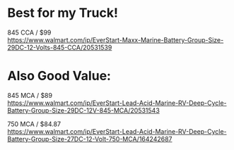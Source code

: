 # Best for my Truck!
845 CCA / $99  
https://www.walmart.com/ip/EverStart-Maxx-Marine-Battery-Group-Size-29DC-12-Volts-845-CCA/20531539

# Also Good Value:
845 MCA / $89  
https://www.walmart.com/ip/EverStart-Lead-Acid-Marine-RV-Deep-Cycle-Battery-Group-Size-29DC-12V-845-MCA/20531543

750 MCA / $84.87  
https://www.walmart.com/ip/EverStart-Lead-Acid-Marine-RV-Deep-Cycle-Battery-Group-Size-27DC-12-Volt-750-MCA/164242687
